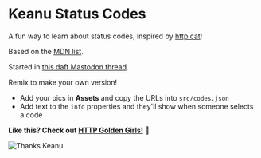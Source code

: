 # Keanu Status Codes

A fun way to learn about status codes, inspired by <a href="https://http.cat" target="_blank">http.cat</a>!

Based on the <a href="https://developer.mozilla.org/en-US/docs/Web/HTTP/Status" target="_blank">MDN list</a>.

Started in <a href="https://glasgow.social/@sue/111196538756343441" target="_blank">this daft Mastodon thread</a>.

Remix to make your own version!

* Add your pics in __Assets__ and copy the URLs into `src/codes.json`
* Add text to the `info` properties and they'll show when someone selects a code

**Like this? Check out [HTTP Golden Girls!](https://httpgoldengirls.glitch.me/) 🌴**

![Thanks Keanu](https://cdn.glitch.global/b8209f22-6edd-46cc-8707-e2d42e09b6e7/thankeanu.jpg?v=1702506252169)
